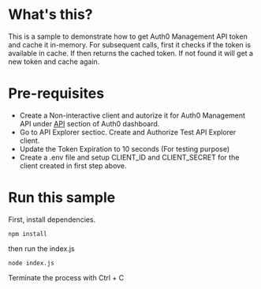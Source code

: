 # What's this?
This is a sample to demonstrate how to get Auth0 Management API token and cache it in-memory. 
For subsequent calls, first it checks if the token is available in cache. 
If then returns the cached token. 
If not found it will get a new token and cache again.

# Pre-requisites
- Create a Non-interactive client and autorize it for Auth0 Management API under [API](/#/api) section of Auth0 dashboard.
- Go to API Explorer sectioc. Create and Authorize Test API Explorer client.
- Update the Token Expiration to 10 seconds (For testing purpose)
- Create a .env file and setup CLIENT_ID and CLIENT_SECRET for the client created in first step above.


# Run this sample

First, install dependencies.

```
npm install
```

then run the index.js

```
node index.js
```

Terminate the process with Ctrl + C
